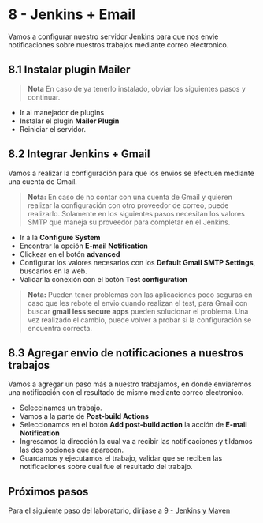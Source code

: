 # 8 - Jenkins + Email

Vamos a configurar nuestro servidor Jenkins para que nos envie notificaciones sobre nuestros trabajos mediante correo electronico.

## 8.1 Instalar plugin Mailer

>**Nota** En caso de ya tenerlo instalado, obviar los siguientes pasos y continuar.

- Ir al manejador de plugins
- Instalar el plugin **Mailer Plugin**
- Reiniciar el servidor.

## 8.2 Integrar Jenkins + Gmail

Vamos a realizar la configuración para que los envios se efectuen mediante una cuenta de Gmail.

>**Nota:** En caso de no contar con una cuenta de Gmail y quieren realizar la configuración con otro proveedor de correo, puede realizarlo. Solamente en los siguientes pasos necesitan los valores SMTP que maneja su proveedor para completar en el Jenkins.

- Ir a la **Configure System**
- Encontrar la opción **E-mail Notification**
- Clickear en el botón **advanced**
- Configurar los valores necesarios con los **Default Gmail SMTP Settings**, buscarlos en la web.
- Validar la conexión con el botón **Test configuration**

>**Nota:** Pueden tener problemas con las aplicaciones poco seguras en caso que les rebote el envio cuando realizan el test, para Gmail con buscar **gmail less secure apps** pueden solucionar el problema. Una vez realizado el cambio, puede volver a probar si la configuración se encuentra correcta.

## 8.3 Agregar envio de notificaciones a nuestros trabajos

Vamos a agregar un paso más a nuestro trabajamos, en donde enviaremos una notificación con el resultado de mismo mediante correo electronico.

- Seleccinamos un trabajo.
- Vamos a la parte de **Post-build Actions**
- Seleccionamos en el botón **Add post-build action** la acción de **E-mail Notification**
- Ingresamos la dirección la cual va a recibir las notificaciones y tildamos las dos opciones que aparecen.
- Guardamos y ejecutamos el trabajo, validar que se reciben las notificaciones sobre cual fue el resultado del trabajo.

## Próximos pasos
Para el siguiente paso del laboratorio, diríjase a [9 - Jenkins y Maven](09-Jenkins_y_Maven.md)